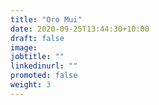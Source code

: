 ```yaml
---
title: "Oro Mui"
date: 2020-09-25T13:44:30+10:00
draft: false
image: 
jobtitle: ""
linkedinurl: ""
promoted: false
weight: 3
---
```

